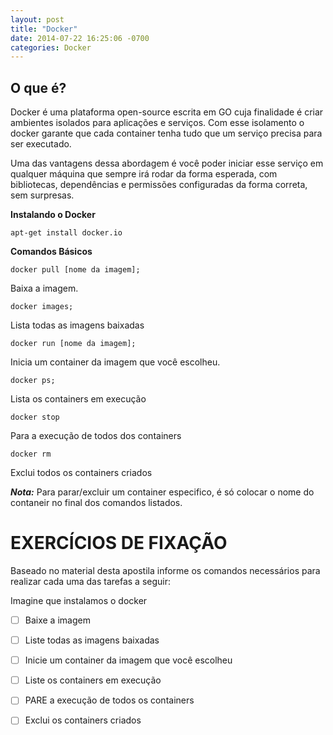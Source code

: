 ```yaml
---
layout: post
title: "Docker"
date: 2014-07-22 16:25:06 -0700
categories: Docker
---
```


## O que é?

Docker é uma plataforma open-source escrita em GO cuja finalidade é criar ambientes isolados para aplicações e serviços. Com esse isolamento o docker garante que cada container tenha tudo que um serviço precisa para ser executado.

Uma das vantagens dessa abordagem é você poder iniciar esse serviço em qualquer máquina que sempre irá rodar da forma esperada, com bibliotecas, dependências e permissões configuradas da forma correta, sem surpresas.

**Instalando o Docker**

`
apt-get install docker.io
`

**Comandos Básicos**

```
docker pull [nome da imagem]; 
```
Baixa a imagem.

```
docker images;
```
Lista todas as imagens baixadas

```
docker run [nome da imagem]; 
```
Inicia um container da imagem que você escolheu.

```
docker ps; 
```
 Lista os containers em execução
 
```
docker stop
```
Para a execução de todos dos containers
 
```
docker rm
```
Exclui todos os containers criados

***Nota:*** Para parar/excluir um container especifico, é só colocar o nome do contaneir no final dos comandos listados. 

# EXERCÍCIOS DE FIXAÇÃO 

Baseado no material desta apostila informe os comandos necessários para realizar cada uma das tarefas a seguir:

Imagine que instalamos o docker 

- [ ] Baixe a imagem 

- [ ] Liste todas as imagens baixadas

- [ ] Inicie um container da imagem que você escolheu

- [ ] Liste os containers em execução




- [ ] PARE a execução de todos os containers 

- [ ] Exclui os containers criados


